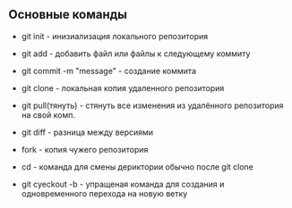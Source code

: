 ## Основные команды

* git init - инизиализация локального репозитория

* git add - добавить файл или файлы к следующему коммиту

* git commit -m "message" - создание коммита

* git clone - локальная копия удаленного репозитория

* git pull(тянуть) - стянуть все изменения из удалённого репозитория на свой комп.

* git diff - разница между версиями

* fork - копия чужего репозитория

* cd - команда для смены дериктории обычно после git clone

* git cyeckout -b - упращеная команда для создания и одновременного перехода на новую ветку

